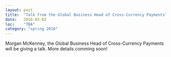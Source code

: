 ```yaml
---
layout: post
title:  "Talk from the Global Business Head of Cross-Currency Payments"
date:   2016-03-02
loc:    "TBA"
category: "spring 2016"
---
```


Morgan McKenney, the Global Business Head of Cross-Currency Payments will be giving a talk. More details comming soon!
